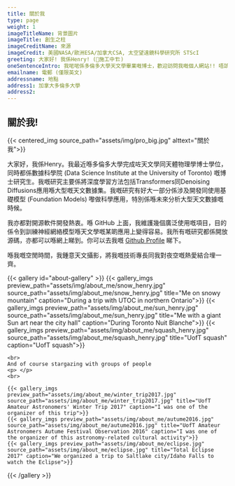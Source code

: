 ```yaml
---
title: 關於我
type: page
weight: 1
imageTitleName: 背景圖片
imageTitle: 創生之柱
imageCreditName: 來源
imageCredit: 美國NASA/歐洲ESA/加拿大CSA, 太空望遠鏡科學研究所 STScI
greeting: 大家好! 我係Henry! (🚧施工中🏗️)
oneSentenceIntro: 我啱啱係多倫多大學天文學畢業嘅博士，歡迎訪問我嘅個人網站!! 唔該參閱英文版本去睇最新資訊.
emailname: 電郵 (僅限英文)
addressname: 地點
address1: 加拿大多倫多大學
address2: 
---
```


## 關於我!

{{< centered_img source_path="assets/img/pro_big.jpg" alttext="關於我">}}

大家好，我係Henry。我最近喺多倫多大學完成咗天文學同天體物理學博士學位，同時都係數據科學院 (Data Science Institute at the University of Toronto) 嘅博士研究生。我嘅研究主要係將深度學習方法包括Transformers同Denoising Diffusions應用喺大型嘅天文數據集。我嘅研究有好大一部分係涉及開發同使用基礎模型 (Foundation Models) 嚟做科學應用，特別係喺未來分析大型天文數據嘅時候。

我亦都對開源軟件開發熱衷。喺 GitHub 上面，我維護幾個廣泛使用嘅項目，目的係令到訓練神經網絡模型喺天文學嘅某啲應用上變得容易。我所有嘅研究都係開放源碼，亦都可以喺網上睇到。你可以去我嘅 [Github Profile](https://github.com/henrysky) 睇下。

喺我嘅空閒時間，我鍾意天文攝影，將我嘅技術專長同我對夜空嘅熱愛結合埋一齊。

{{< gallery id="about-gallery" >}}
    {{< gallery_imgs preview_path="assets/img/about_me/snow_henry.jpg" source_path="assets/img/about_me/snow_henry.jpg" title="Me on snowy mountain" caption="During a trip with UTOC in northern Ontario">}}
    {{< gallery_imgs preview_path="assets/img/about_me/sun_henry.jpg" source_path="assets/img/about_me/sun_henry.jpg" title="Me with a giant Sun art near the city hall" caption="During Toronto Nuit Blanche">}}
    {{< gallery_imgs preview_path="assets/img/about_me/squash_henry.jpg" source_path="assets/img/about_me/squash_henry.jpg" title="UofT squash" caption="UofT squash">}}

    <br>
    And of course stargazing with groups of people
    <p> </p>
    <br>

    {{< gallery_imgs preview_path="assets/img/about_me/winter_trip2017.jpg" source_path="assets/img/about_me/winter_trip2017.jpg" title="UofT Amateur Astronomers' Winter Trip 2017" caption="I was one of the organizer of this trip">}}
    {{< gallery_imgs preview_path="assets/img/about_me/autume2016.jpg" source_path="assets/img/about_me/autume2016.jpg" title="UofT Amateur Astronomers Autume Festival Observation 2016" caption="I was one of the organizer of this astronomy-related cultural activity">}}
    {{< gallery_imgs preview_path="assets/img/about_me/eclipse.jpg" source_path="assets/img/about_me/eclipse.jpg" title="Total Eclipse 2017" caption="We organized a trip to Saltlake city/Idaho Falls to watch the Eclipse">}}
{{< /gallery >}}